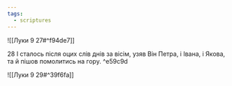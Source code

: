 ```yaml
---
tags:
  - scriptures
---
```


![[Луки 9 27#^f94de7]]

28 І сталось після оцих слів днів за вісім, узяв Він Петра, і Івана, і Якова, та й пішов помолитись на гору. ^e59c9d

![[Луки 9 29#^39f6fa]]